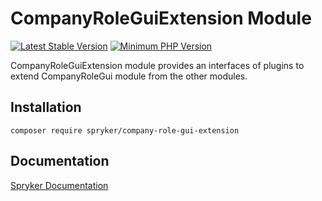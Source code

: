 # CompanyRoleGuiExtension Module
[![Latest Stable Version](https://poser.pugx.org/spryker/company-role-gui-extension/v/stable.svg)](https://packagist.org/packages/spryker/company-role-gui-extension)
[![Minimum PHP Version](https://img.shields.io/badge/php-%3E%3D%208.2-8892BF.svg)](https://php.net/)

CompanyRoleGuiExtension module provides an interfaces of plugins to extend CompanyRoleGui module from the other modules.

## Installation

```
composer require spryker/company-role-gui-extension
```

## Documentation

[Spryker Documentation](https://docs.spryker.com)

